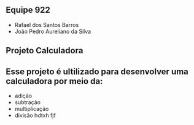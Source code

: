 ## Equipe 922

 - Rafael dos Santos Barros 
 - João Pedro Aureliano da Silva 


## Projeto Calculadora 

## Esse projeto é ultilizado para desenvolver uma calculadora por meio da:

- adição 
- subtração 
- multiplicação
- divisão
hdtxh
fjf





